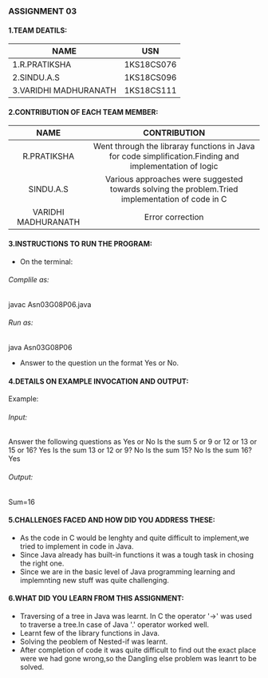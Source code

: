 ### ASSIGNMENT 03

#### 1.TEAM DEATILS:

|     NAME              |      USN      |
|-----------------------|---------------|
| 1.R.PRATIKSHA         |  1KS18CS076   |
| 2.SINDU.A.S           |  1KS18CS096   |
| 3.VARIDHI MADHURANATH |  1KS18CS111   |

#### 2.CONTRIBUTION OF EACH TEAM MEMBER:
|     NAME             |      CONTRIBUTION      |
|:----------------------:|:------------------------:|
| R.PRATIKSHA          |Went through the libraray functions in Java for code simplification.Finding and implementation of logic|
| SINDU.A.S            |Various approaches were suggested towards solving the problem.Tried implementation of code in C|
| VARIDHI MADHURANATH  |Error correction|


#### 3.INSTRUCTIONS TO RUN THE PROGRAM:
* On the terminal:
###### Complile as:
javac Asn03G08P06.java
###### Run as:
java Asn03G08P06
* Answer to the question un the format Yes or No.

#### 4.DETAILS ON EXAMPLE INVOCATION AND OUTPUT:
Example:
###### Input:
Answer the following questions as Yes or No
Is the sum 5 or 9 or 12 or 13 or 15 or 16?
Yes
Is the sum 13 or 12 or 9?
No
Is the sum 15?
No
Is the sum 16?
Yes
###### Output:
Sum=16


#### 5.CHALLENGES FACED AND HOW DID YOU ADDRESS THESE:
* As the code in C would be lenghty and quite difficult to implement,we tried to implement in code in Java.
* Since Java already has built-in functions it was a tough task in chosing the right one.
* Since we are in the basic level of Java programming learning and implemnting new stuff was quite challenging.

#### 6.WHAT DID YOU LEARN FROM THIS ASSIGNMENT:
* Traversing of a tree in Java was learnt.
In C the operator '->' was used to traverse a tree.In case of Java '.' operator worked well.
* Learnt few of the library functions in Java.
* Solving the peoblem of Nested-if was learnt.
* After completion of code it was quite difficult to find out the exact place were we had gone wrong,so the Dangling else problem was leanrt to be solved.







